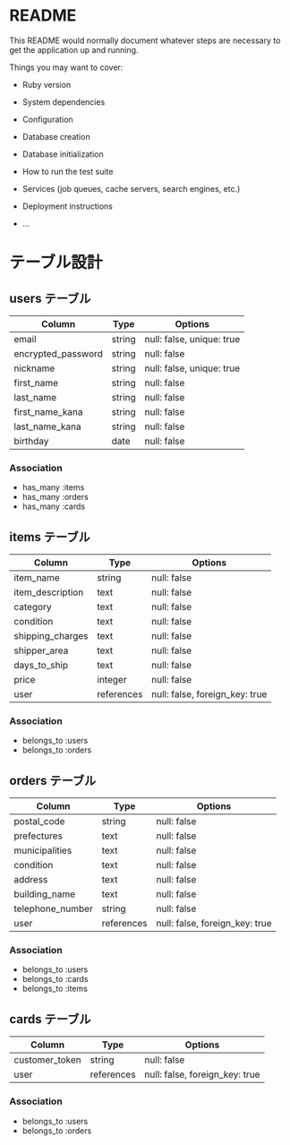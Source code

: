 # README

This README would normally document whatever steps are necessary to get the
application up and running.

Things you may want to cover:

* Ruby version

* System dependencies

* Configuration

* Database creation

* Database initialization

* How to run the test suite

* Services (job queues, cache servers, search engines, etc.)

* Deployment instructions

* ...
# テーブル設計

## users テーブル

| Column             | Type   | Options                  |
| ------------------ | ------ | ------------------------ |
| email              | string | null: false, unique: true|
| encrypted_password | string | null: false              |
| nickname           | string | null: false, unique: true|
| first_name         | string | null: false              |
| last_name          | string | null: false              |
| first_name_kana    | string | null: false              |
| last_name_kana     | string | null: false              |
| birthday           | date   | null: false              |

### Association

- has_many :items
- has_many :orders
- has_many :cards

## items テーブル

| Column               | Type       | Options                        |
| -------------------- | ------     | -----------                    |
| item_name            | string     | null: false                    |
| item_description     | text       | null: false                    |
| category             | text       | null: false                    |
| condition            | text       | null: false                    |
| shipping_charges     | text       | null: false                    |
| shipper_area         | text       | null: false                    |
| days_to_ship         | text       | null: false                    |
| price                | integer    | null: false                    |
| user                 | references | null: false, foreign_key: true |

### Association

- belongs_to :users
- belongs_to :orders

## orders テーブル

| Column           | Type       | Options                        |
| ---------------- | ---------- | ------------------------------ |
| postal_code      | string     | null: false                    |
| prefectures      | text       | null: false                    |
| municipalities   | text       | null: false                    |
| condition        | text       | null: false                    |
| address          | text       | null: false                    |
| building_name    | text       | null: false                    |
| telephone_number | string     | null: false                    |
| user             | references | null: false, foreign_key: true |

### Association

- belongs_to :users
- belongs_to :cards
- belongs_to :items

## cards テーブル

| Column           | Type       | Options                        |
| ---------------- | ---------- | ------------------------------ |
| customer_token   | string     | null: false                    |
| user             | references | null: false, foreign_key: true |

### Association

- belongs_to :users
- belongs_to :orders

